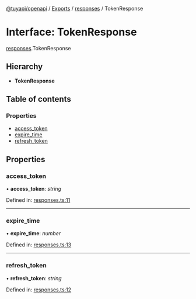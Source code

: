 [@tuyapi/openapi](../README.md) / [Exports](../modules.md) / [responses](../modules/responses.md) / TokenResponse

# Interface: TokenResponse

[responses](../modules/responses.md).TokenResponse

## Hierarchy

* **TokenResponse**

## Table of contents

### Properties

- [access\_token](responses.tokenresponse.md#access_token)
- [expire\_time](responses.tokenresponse.md#expire_time)
- [refresh\_token](responses.tokenresponse.md#refresh_token)

## Properties

### access\_token

• **access\_token**: *string*

Defined in: [responses.ts:11](https://github.com/TuyaAPI/openapi/blob/87bcf4d/src/responses.ts#L11)

___

### expire\_time

• **expire\_time**: *number*

Defined in: [responses.ts:13](https://github.com/TuyaAPI/openapi/blob/87bcf4d/src/responses.ts#L13)

___

### refresh\_token

• **refresh\_token**: *string*

Defined in: [responses.ts:12](https://github.com/TuyaAPI/openapi/blob/87bcf4d/src/responses.ts#L12)
